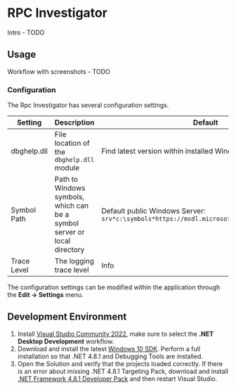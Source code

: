# RPC Investigator

Intro - TODO

## Usage

Workflow with screenshots - TODO

### Configuration

The Rpc Investigator has several configuration settings.

| Setting | Description | Default |
|---------|-------------|---------|
| dbghelp.dll | File location of the `dbghelp.dll` module | Find latest version within installed Windows Kits. |
| Symbol Path | Path to Windows symbols, which can be a symbol server or local directory | Default public Windows Server: `srv*c:\symbols*https://msdl.microsoft.com/download/symbols` |
| Trace Level | The logging trace level | Info |

The configuration settings can be modified within the application through the **Edit -> Settings** menu.

## Development Environment

1. Install [Visual Studio Community 2022](https://visualstudio.microsoft.com/vs/community/), make sure to select the **.NET Desktop Development** workflow.
2. Download and install the latest [Windows 10 SDK](https://developer.microsoft.com/en-us/windows/downloads/windows-sdk/). Perform a full installation so that .NET 4.8.1 and Debugging Tools are installed.
3. Open the Solution and verify that the projects loaded correctly. If there is an error about missing .NET 4.8.1 Targeting Pack, download and install [.NET Framework 4.8.1 Developer Pack](https://dotnet.microsoft.com/en-us/download/dotnet-framework/net481) and then restart Visual Studio.

